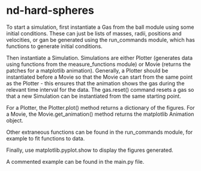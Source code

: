 # nd-hard-spheres

To start a simulation, first instantiate a Gas from the ball module using some initial conditions. These can just be lists of masses, radii, positions and velocities, or gan be generated using the run_commands module, which has functions to generate initial conditions.

Then instantiate a Simulation. Simulations are either Plotter (generates data using functions from the measure_functions module) or Movie (returns the patches for a matplotlib animation). Generally, a Plotter should be instantiated before a Movie so that the Movie can start from the same point as the Plotter - this ensures that the animation shows the gas during the relevant time interval for the data. The gas.reset() command resets a gas so that a new Simulation can be instantiated from the same starting point.

For a Plotter, the Plotter.plot() method returns a dictionary of the figures. For a Movie, the Movie.get_animation() method returns the matplotlib Animation object.

Other extraneous functions can be found in the run_commands module, for example to fit functions to data.

Finally, use matplotlib.pyplot.show to display the figures generated.

A commented example can be found in the main.py file.
